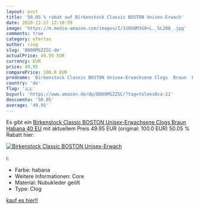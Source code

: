 ```yaml
---
layout: post
title: '50.05 % rabat auf Birkenstock Classic BOSTON Unisex-Erwach'
date: 2020-12-27 12:10:59
image: 'https://m.media-amazon.com/images/I/31OGOM3G9+L._SL200_.jpg'
comments: true
category: ofertas
author: ring
slug: 'B000MSZZSC-de'
actualPrice: 49.95 EUR
currency: EUR
price: 49.95
comparePrice: 100.0 EUR
prodname: 'Birkenstock Classic BOSTON Unisex-Erwachsene Clogs  Braun  Habana   40 EU'
country: 'de'
flag: '🇩🇪'
buyurl: 'https://www.amazon.de/dp/B000MSZZSC/?tag=tolees0ca-21'
descuento: '50.05'
average: '49.95'
---
```


Es gibt ein [Birkenstock Classic BOSTON Unisex-Erwachsene Clogs  Braun  Habana   40 EU](https://www.amazon.de/dp/B000MSZZSC/?tag=tolees0ca-21) mit aktuellem Preis 49.95 EUR (original: 100.0 EUR) 50.05 % Rabatt hier:

[![Birkenstock Classic BOSTON Unisex-Erwach](https://m.media-amazon.com/images/I/31OGOM3G9+L._SL200_.jpg)](https://www.amazon.de/dp/B000MSZZSC/?tag=tolees0ca-21)

ℹ️:

- Farbe: habana
- Weitere Informationen: Core
- Material: Nubukleder geölt
- Type: Clog

[kauf es hier!!](https://www.amazon.de/dp/B000MSZZSC/?tag=tolees0ca-21)
